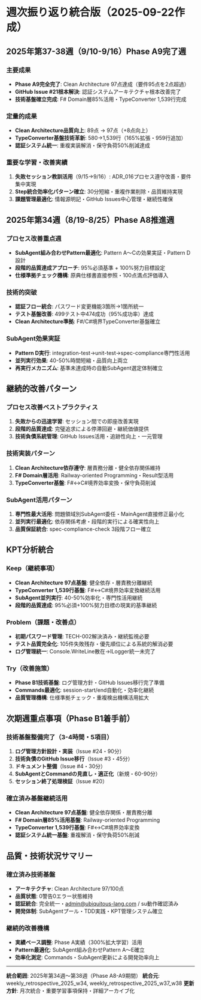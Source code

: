 # 週次振り返り統合版（2025-09-22作成）

## 2025年第37-38週（9/10-9/16）Phase A9完了週

### 主要成果
- **Phase A9完全完了**: Clean Architecture 97点達成（要件95点を2点超過）
- **GitHub Issue #21根本解決**: 認証システムアーキテクチャ根本改善完了
- **技術基盤確立完成**: F# Domain層85%活用・TypeConverter 1,539行完成

### 定量的成果
- **Clean Architecture品質向上**: 89点 → 97点（+8点向上）
- **TypeConverter基盤技術革新**: 580→1,539行（165%拡張・959行追加）
- **認証システム統一**: 重複実装解消・保守負荷50%削減達成

### 重要な学習・改善実績
1. **失敗セッション教訓活用**（9/15→9/16）: ADR_016プロセス遵守改善・要件集中実現
2. **Step統合効率化パターン確立**: 30分短縮・重複作業削除・品質維持実現
3. **課題管理最適化**: 情報源明記・GitHub Issues中心管理・継続性確保

## 2025年第34週（8/19-8/25）Phase A8推進週

### プロセス改善重点週
- **SubAgent組み合わせPattern最適化**: Pattern A～Cの効果実証・Pattern D設計
- **段階的品質達成アプローチ**: 95%必須基準 + 100%努力目標設定
- **仕様準拠チェック機構**: 原典仕様書直接参照・100点満点評価導入

### 技術的突破
- **認証フロー統合**: パスワード変更機能3箇所→1箇所統一
- **テスト基盤改善**: 499テスト中474成功（95%成功率）達成
- **Clean Architecture準拠**: F#/C#境界TypeConverter基盤確立

### SubAgent効果実証
- **Pattern D実行**: integration-test→unit-test→spec-compliance専門性活用
- **並列実行効果**: 40-50%時間短縮・品質向上両立
- **再実行メカニズム**: 基準未達成時の自動SubAgent選定体制確立

## 継続的改善パターン

### プロセス改善ベストプラクティス
1. **失敗からの迅速学習**: セッション間での即座改善実現
2. **段階的品質達成**: 完璧追求による停滞回避・継続価値提供
3. **技術負債系統管理**: GitHub Issues活用・追跡性向上・一元管理

### 技術実装パターン
1. **Clean Architecture依存遵守**: 層責務分離・健全依存関係維持
2. **F# Domain層活用**: Railway-oriented Programming・Result型活用
3. **TypeConverter基盤**: F#↔C#境界効率変換・保守負荷削減

### SubAgent活用パターン
1. **専門性最大活用**: 問題領域別SubAgent委任・MainAgent直接修正最小化
2. **並列実行最適化**: 依存関係考慮・段階的実行による確実性向上
3. **品質保証統合**: spec-compliance-check 3段階フロー確立

## KPT分析統合

### Keep（継続事項）
- **Clean Architecture 97点基盤**: 健全依存・層責務分離継続
- **TypeConverter 1,539行基盤**: F#↔C#境界効率変換継続活用
- **SubAgent並列実行**: 40-50%効率化・専門性活用継続
- **段階的品質達成**: 95%必須+100%努力目標の現実的基準継続

### Problem（課題・改善点）
- **初期パスワード管理**: TECH-002解決済み・継続監視必要
- **テスト品質完全化**: 105件失敗残存・優先順位による系統的解消必要
- **ログ管理統一**: Console.WriteLine散在→ILogger統一未完了

### Try（改善施策）
- **Phase B1技術基盤**: ログ管理方針・GitHub Issues移行完了準備
- **Commands最適化**: session-start/end自動化・効率化継続
- **品質管理機構**: 仕様準拠チェック・重複検出機構活用拡大

## 次期週重点事項（Phase B1着手前）

### 技術基盤整備完了（3-4時間・5項目）
1. **ログ管理方針設計・実装**（Issue #24・90分）
2. **技術負債のGitHub Issue移行**（Issue #3・45分）
3. **ドキュメント整備**（Issue #4・30分）  
4. **SubAgentとCommandの見直し・適正化**（新規・60-90分）
5. **セッション終了処理検証**（Issue #20）

### 確立済み基盤継続活用
- **Clean Architecture 97点基盤**: 健全依存関係・層責務分離
- **F# Domain層85%活用基盤**: Railway-oriented Programming
- **TypeConverter 1,539行基盤**: F#↔C#境界効率変換
- **認証システム統一基盤**: 重複解消・保守負荷50%削減

## 品質・技術状況サマリー

### 確立済み技術基盤
- **アーキテクチャ**: Clean Architecture 97/100点
- **品質状態**: 0警告0エラー状態維持
- **認証統合**: 完全統一・admin@ubiquitous-lang.com / su動作確認済み
- **開発体制**: SubAgentプール・TDD実践・KPT管理システム確立

### 継続的改善機構
- **実績ベース調整**: Phase A実績（300%拡大学習）活用
- **Pattern最適化**: SubAgent組み合わせPattern A～E確立
- **効率化測定**: Commands・SubAgent更新による開発効率向上

---

**統合範囲**: 2025年第34週～第38週（Phase A8-A9期間）
**統合元**: weekly_retrospective_2025_w34, weekly_retrospective_2025_w37_w38
**更新方針**: 月次統合・重要学習事項保持・詳細アーカイブ化